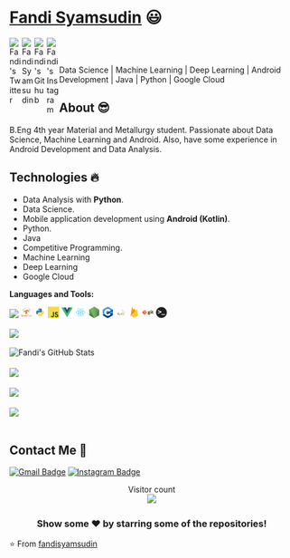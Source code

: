  # <a href="https://www.linkedin.com/in/fandi-syamsudin-54293a1a0/">Fandi Syamsudin</a> :smiley:
 
 <a href="https://twitter.com/syamsudin_fandi">
  <img align="left" alt="Fandi's Twitter" width="22px" src="https://cdn.jsdelivr.net/npm/simple-icons@v3/icons/twitter.svg" />
</a>
<a href="https://www.linkedin.com/in/fandi-syamsudin-54293a1a0">
  <img align="left" alt="Fandi Syamsudin" width="22px" src="https://cdn.jsdelivr.net/npm/simple-icons@v3/icons/linkedin.svg" />
</a>
<a href="https://github.com/fandisyamsudin">
  <img align="left" alt="Fandi's Github" width="22px" src="https://cdn.jsdelivr.net/npm/simple-icons@v3/icons/github.svg" />
</a>
<a href="https://instagram.com/fandi.syamsudin19">
  <img align="left" alt="Fandi's Instagram" width="22px" src="https://cdn.jsdelivr.net/npm/simple-icons@v3/icons/instagram.svg" />
</a>

<br/>
<br/>

Data Science | Machine Learning | Deep Learning | Android Development | Java | Python | Google Cloud 

## About :sunglasses:
B.Eng 4th year Material and Metallurgy student. Passionate about Data Science, Machine Learning and Android. Also, have some experience in Android Development and Data Analysis.

## Technologies :fire:
- Data Analysis with **Python**.
- Data Science.
- Mobile application development using **Android (Kotlin)**.
- Python.
- Java
- Competitive Programming.
- Machine Learning
- Deep Learning
- Google Cloud

**Languages and Tools:**  

<code><img height="20" src="https://pytorch.org/assets/images/pytorch-logo.png"></code>
<code><img height="20" src="https://raw.githubusercontent.com/github/explore/80688e429a7d4ef2fca1e82350fe8e3517d3494d/topics/tensorflow/tensorflow.png"></code>
<code><img height="20" src="https://raw.githubusercontent.com/github/explore/80688e429a7d4ef2fca1e82350fe8e3517d3494d/topics/python/python.png"></code>
<code><img height="20" src="https://raw.githubusercontent.com/github/explore/80688e429a7d4ef2fca1e82350fe8e3517d3494d/topics/javascript/javascript.png"></code>
<code><img height="20" src="https://raw.githubusercontent.com/github/explore/80688e429a7d4ef2fca1e82350fe8e3517d3494d/topics/vue/vue.png"></code>
<code><img height="20" src="https://raw.githubusercontent.com/github/explore/80688e429a7d4ef2fca1e82350fe8e3517d3494d/topics/react/react.png"></code>
<code><img height="20" src="https://raw.githubusercontent.com/github/explore/80688e429a7d4ef2fca1e82350fe8e3517d3494d/topics/nodejs/nodejs.png"></code>
<code><img height="20" src="https://raw.githubusercontent.com/github/explore/80688e429a7d4ef2fca1e82350fe8e3517d3494d/topics/cpp/cpp.png"></code>
<code><img height="20" src="https://raw.githubusercontent.com/github/explore/80688e429a7d4ef2fca1e82350fe8e3517d3494d/topics/mysql/mysql.png"></code>
<code><img height="20" src="https://raw.githubusercontent.com/github/explore/80688e429a7d4ef2fca1e82350fe8e3517d3494d/topics/firebase/firebase.png"></code>
<code><img height="20" src="https://raw.githubusercontent.com/github/explore/80688e429a7d4ef2fca1e82350fe8e3517d3494d/topics/git/git.png"></code>
<code><img height="20" src="https://raw.githubusercontent.com/github/explore/80688e429a7d4ef2fca1e82350fe8e3517d3494d/topics/terminal/terminal.png"></code>


<a href="https://github.com/fandisyamsudin">
  <img align="center" src="https://github-readme-stats.vercel.app/api/top-langs/?username=fandisyamsudin&theme=radical&hide=glsl,python" />
</a>

<br/>
<br/>

<img src="https://github-readme-stats.vercel.app/api?username=fandisyamsudin&&show_icons=true&theme=radical&line_height=27&v=5" alt="Fandi's GitHub Stats" />

<br/>
<br/>

<a href="https://github.com/fandisyamsudin/skin-cancer">
  <!-- Change the `github-readme-stats.anuraghazra1.vercel.app` to `github-readme-stats.vercel.app`  -->
  <img align="center" src="https://github-readme-stats.vercel.app/api/pin/?username=fandisyamsudin&repo=skin-cancer&theme=radical" />
</a>    

<br/>
<br/>

<a href="https://github.com/fandisyamsudin/IDCAMP2020">
  <!-- Change the `github-readme-stats.anuraghazra1.vercel.app` to `github-readme-stats.vercel.app`  -->
  <img align="center" src="https://github-readme-stats.vercel.app/api/pin/?username=fandisyamsudin&repo=IDCAMP&theme=radical" />
</a>  

<br/>
<br/>

<a href="https://github.com/fandisyamsudin/sign-language-classification">
  <!-- Change the `github-readme-stats.anuraghazra1.vercel.app` to `github-readme-stats.vercel.app`  -->
  <img align="center" src="https://github-readme-stats.vercel.app/api/pin/?username=fandisyamsudin&repo=sign-language-classification &theme=radical" />
</a>  

<br/>
<br/>

##  Contact Me :speech_balloon:
[![Gmail Badge](https://img.shields.io/badge/-fandisyamsudin20@gmail.com-c14438?style=flat-square&logo=Gmail&logoColor=white&link=mailto:fandisyamsudin20@gmail.com)](mailto:fandisyamsudin20@gmail.com) [![Instagram Badge](https://img.shields.io/badge/-@fandi.syamsudin19-e4405f?style=flat-square&labelColor=f94877&logo=instagram&logoColor=white&link=https://www.instagram.com/fandi.syamsudin19/)](https://www.instagram.com/fandi.syamsudin19/)

<p align="center"> 
  Visitor count<br>
  <img src="https://profile-counter.glitch.me/ashwanisng/count.svg" />
</p>


<div align="center">

### Show some ❤️ by starring some of the repositories!

</div>

⭐️ From [fandisyamsudin](https://github.com/fandisyamsudin)


